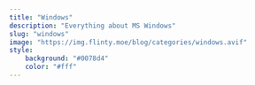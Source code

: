 ```yaml
---
title: "Windows"
description: "Everything about MS Windows"
slug: "windows"
image: "https://img.flinty.moe/blog/categories/windows.avif"
style:
    background: "#0078d4"
    color: "#fff"
---
```

